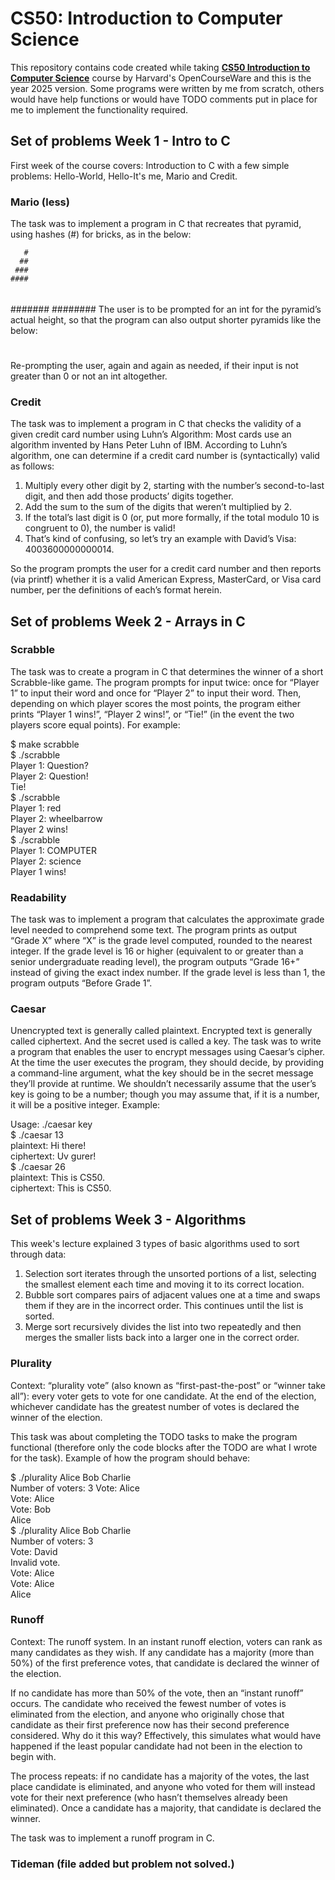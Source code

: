 # CS50: Introduction to Computer Science

This repository contains code created while taking [**CS50 Introduction to Computer Science**](https://pll.harvard.edu/course/cs50-introduction-computer-science) course by Harvard's OpenCourseWare and this is the year 2025 version.
Some programs were written by me from scratch, others would have help functions or would have TODO comments put in place for me to implement the functionality required.

## Set of problems Week 1 - Intro to C

First week of the course covers: Introduction to C with a few simple problems: Hello-World, Hello-It's me, Mario and Credit.

### Mario (less)

The task was to implement a program in C that recreates that pyramid, using hashes (#) for bricks, as in the below:

       #
      ##
     ###
    ####

#####

######

#######
########
The user is to be prompted for an int for the pyramid’s actual height, so that the program can also output shorter pyramids like the below:

#

##

###

Re-prompting the user, again and again as needed, if their input is not greater than 0 or not an int altogether.

### Credit

The task was to implement a program in C that checks the validity of a given credit card number using Luhn’s Algorithm:
Most cards use an algorithm invented by Hans Peter Luhn of IBM. According to Luhn’s algorithm, one can determine if a credit card number is (syntactically) valid as follows:

1. Multiply every other digit by 2, starting with the number’s second-to-last digit, and then add those products’ digits together.
2. Add the sum to the sum of the digits that weren’t multiplied by 2.
3. If the total’s last digit is 0 (or, put more formally, if the total modulo 10 is congruent to 0), the number is valid!
4. That’s kind of confusing, so let’s try an example with David’s Visa: 4003600000000014.

So the program prompts the user for a credit card number and then reports (via printf) whether it is a valid American Express, MasterCard, or Visa card number, per the definitions of each’s format herein.

## Set of problems Week 2 - Arrays in C

### Scrabble

The task was to create a program in C that determines the winner of a short Scrabble-like game. The program prompts for input twice: once for “Player 1” to input their word and once for “Player 2” to input their word. Then, depending on which player scores the most points, the program either prints “Player 1 wins!”, “Player 2 wins!”, or “Tie!” (in the event the two players score equal points). For example:

$ make scrabble  
$ ./scrabble  
Player 1: Question?  
Player 2: Question!  
Tie!  
$ ./scrabble  
Player 1: red  
Player 2: wheelbarrow  
Player 2 wins!  
$ ./scrabble  
Player 1: COMPUTER  
Player 2: science  
Player 1 wins!

### Readability

The task was to implement a program that calculates the approximate grade level needed to comprehend some text. The program prints as output “Grade X” where “X” is the grade level computed, rounded to the nearest integer. If the grade level is 16 or higher (equivalent to or greater than a senior undergraduate reading level), the program outputs “Grade 16+” instead of giving the exact index number. If the grade level is less than 1, the program outputs “Before Grade 1”.

### Caesar

Unencrypted text is generally called plaintext. Encrypted text is generally called ciphertext. And the secret used is called a key.
The task was to write a program that enables the user to encrypt messages using Caesar’s cipher. At the time the user executes the program, they should decide, by providing a command-line argument, what the key should be in the secret message they’ll provide at runtime. We shouldn’t necessarily assume that the user’s key is going to be a number; though you may assume that, if it is a number, it will be a positive integer. Example:

Usage: ./caesar key  
$ ./caesar 13  
plaintext: Hi there!  
ciphertext: Uv gurer!  
$ ./caesar 26  
plaintext: This is CS50.  
ciphertext: This is CS50.

## Set of problems Week 3 - Algorithms

This week's lecture explained 3 types of basic algorithms used to sort through data:

1. Selection sort iterates through the unsorted portions of a list, selecting the smallest element each time and moving it to its correct location.
2. Bubble sort compares pairs of adjacent values one at a time and swaps them if they are in the incorrect order. This continues until the list is sorted.
3. Merge sort recursively divides the list into two repeatedly and then merges the smaller lists back into a larger one in the correct order.

### Plurality

Context: “plurality vote” (also known as “first-past-the-post” or “winner take all”): every voter gets to vote for one candidate. At the end of the election, whichever candidate has the greatest number of votes is declared the winner of the election.

This task was about completing the TODO tasks to make the program functional (therefore only the code blocks after the TODO are what I wrote for the task). Example of how the program should behave:

$ ./plurality Alice Bob Charlie  
Number of voters: 3
Vote: Alice  
Vote: Alice  
Vote: Bob  
Alice  
$ ./plurality Alice Bob Charlie  
Number of voters: 3  
Vote: David  
Invalid vote.  
Vote: Alice  
Vote: Alice  
Alice

### Runoff

Context: The runoff system. In an instant runoff election, voters can rank as many candidates as they wish. If any candidate has a majority (more than 50%) of the first preference votes, that candidate is declared the winner of the election.

If no candidate has more than 50% of the vote, then an “instant runoff” occurs. The candidate who received the fewest number of votes is eliminated from the election, and anyone who originally chose that candidate as their first preference now has their second preference considered. Why do it this way? Effectively, this simulates what would have happened if the least popular candidate had not been in the election to begin with.

The process repeats: if no candidate has a majority of the votes, the last place candidate is eliminated, and anyone who voted for them will instead vote for their next preference (who hasn’t themselves already been eliminated). Once a candidate has a majority, that candidate is declared the winner.

The task was to implement a runoff program in C.

### Tideman (file added but problem not solved.)
